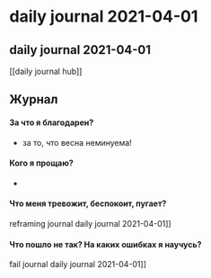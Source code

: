 # daily journal 2021-04-01

## daily journal 2021-04-01
[[daily journal hub]]


## Журнал
#### За что я благодарен?
- за то, что весна неминуема!

#### Кого я прощаю?
- 

#### Что меня тревожит, беспокоит, пугает?
reframing journal daily journal 2021-04-01]]


#### Что пошло не так? На каких ошибках я научусь?
fail journal daily journal 2021-04-01]]


